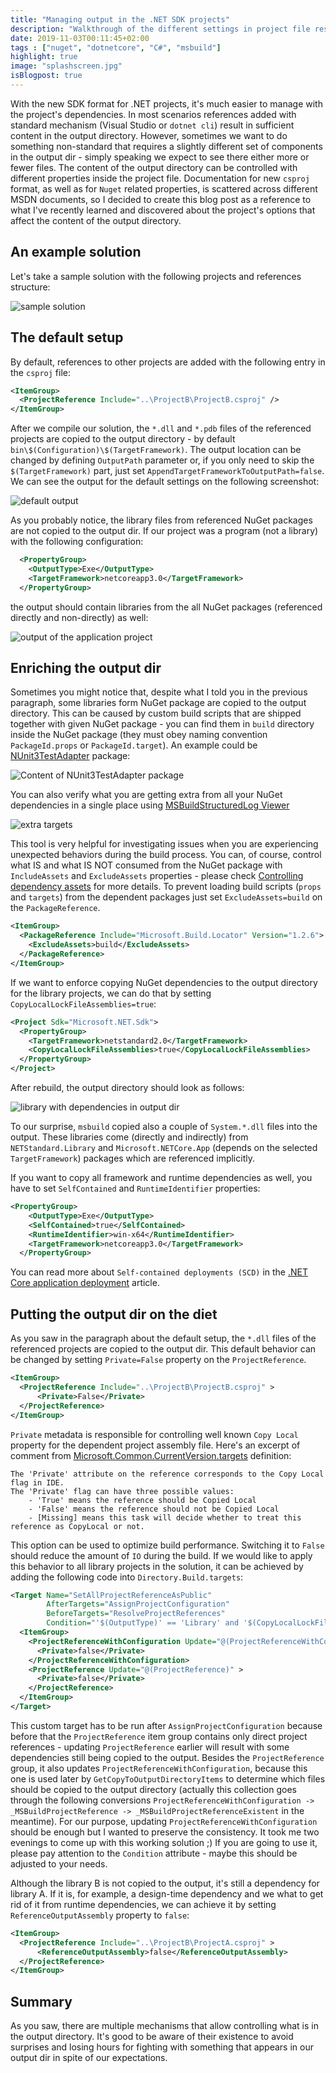 ```yaml
---
title: "Managing output in the .NET SDK projects"
description: "Walkthrough of the different settings in project file responsible for content in the output dir."
date: 2019-11-03T00:11:45+02:00
tags : ["nuget", "dotnetcore", "C#", "msbuild"]
highlight: true
image: "splashscreen.jpg"
isBlogpost: true
---
```


With the new SDK format for .NET projects, it's much easier to manage with the project's dependencies. 
In most scenarios references added with standard mechanism (Visual Studio or `dotnet cli`) result in sufficient content in the output directory. However, sometimes we want to do something non-standard that requires a slightly different set of components in the output dir - simply speaking we expect to see there either more or fewer files. The content of the output directory can be controlled with different properties inside the project file. Documentation for new `csproj` format, as well as for `Nuget` related properties, is scattered across different MSDN documents, so I decided to create this blog post as a reference to what I've recently learned and discovered about the project's options that affect the content of the output directory. 

## An example solution

Let's take a sample solution with the following projects and references structure:

![sample solution](sample_project_structure.jpg)

## The default setup

By default, references to other projects are added with the following entry in the `csproj` file:

```xml
<ItemGroup>
  <ProjectReference Include="..\ProjectB\ProjectB.csproj" />
</ItemGroup>
```

After we compile our solution, the `*.dll` and `*.pdb` files of the referenced projects are copied to the output directory - by default `bin\$(Configuration)\$(TargetFramework)`. The output location can be changed by defining `OutputPath` parameter or, if you only need to skip the `$(TargetFramework)` part, just set `AppendTargetFrameworkToOutputPath=false`.  We can see the output for the default settings on the following screenshot:

![default output](default_output_content.jpg)

As you probably notice, the library files from referenced NuGet packages are not copied to the output dir. If our project was a program (not a library) with the following configuration:

```xml
  <PropertyGroup>
    <OutputType>Exe</OutputType>
    <TargetFramework>netcoreapp3.0</TargetFramework>
  </PropertyGroup>
```

the output should contain libraries from the all NuGet packages (referenced directly and non-directly) as well:

![output of the application project](app_output.jpg)

## Enriching the output dir

Sometimes you might notice that, despite what I told you in the previous paragraph, some libraries form NuGet package are copied to the output directory. This can be caused by custom build scripts that are shipped together with given NuGet package - you can find them in `build` directory inside the NuGet package (they must obey naming convention `PackageId.props` or `PackageId.target`). An example could be [NUnit3TestAdapter](https://www.nuget.org/packages/NUnit3TestAdapter/) package:


![Content of NUnit3TestAdapter package](nunit3TestAdapterContent.jpg)

You can also verify what you are getting extra from all your NuGet dependencies in a single place using [MSBuildStructuredLog Viewer](https://github.com/KirillOsenkov/MSBuildStructuredLog)

![extra targets](extra_targets.jpg)

This tool is very helpful for investigating issues when you are experiencing unexpected behaviors during the build process. You can, of course, control what IS and what IS NOT consumed from the NuGet package with `IncludeAssets` and `ExcludeAssets` properties - please check [Controlling dependency assets](https://docs.microsoft.com/en-US/nuget/consume-packages/package-references-in-project-files#controlling-dependency-assets) for more details. To prevent loading build scripts (`props` and `targets`) from the dependent packages just set `ExcludeAssets=build` on the `PackageReference`.

```xml
<ItemGroup>
  <PackageReference Include="Microsoft.Build.Locator" Version="1.2.6">
    <ExcludeAssets>build</ExcludeAssets>
  </PackageReference>
</ItemGroup>
```

If we want to enforce copying NuGet dependencies to the output directory for the library projects, we can do that by setting `CopyLocalLockFileAssemblies=true`:

```xml
<Project Sdk="Microsoft.NET.Sdk">
  <PropertyGroup>
    <TargetFramework>netstandard2.0</TargetFramework>
    <CopyLocalLockFileAssemblies>true</CopyLocalLockFileAssemblies>    
  </PropertyGroup>
</Project>
```

After rebuild, the output directory should look as follows:

![library with dependencies in output dir](lib_with_enforced_dependencies.jpg)

To our surprise, `msbuild` copied also a couple of `System.*.dll` files into the output. These libraries come (directly and indirectly) from `NETStandard.Library` and `Microsoft.NETCore.App` (depends on the selected `TargetFramework`) packages which are referenced implicitly.


If you want to copy all framework and runtime dependencies as well, you have to set `SelfContained` and `RuntimeIdentifier` properties:

```xml
<PropertyGroup>    
    <OutputType>Exe</OutputType>
    <SelfContained>true</SelfContained>
    <RuntimeIdentifier>win-x64</RuntimeIdentifier>
    <TargetFramework>netcoreapp3.0</TargetFramework>    
  </PropertyGroup>
```

You can read more about `Self-contained deployments (SCD)` in the [.NET Core application deployment]( https://docs.microsoft.com/en-us/dotnet/core/deploying/index) article.

## Putting the output dir on the diet

As you saw in the paragraph about the default setup, the `*.dll` files of the referenced projects are copied to the output dir. This default behavior can be changed by setting `Private=False` property on the `ProjectReference`.

```xml
<ItemGroup>
  <ProjectReference Include="..\ProjectB\ProjectB.csproj" >
      <Private>False</Private>
  </ProjectReference>
</ItemGroup>
```

`Private` metadata is responsible for controlling well known `Copy Local` property for the dependent project assembly file. Here's an excerpt of comment from [Microsoft.Common.CurrentVersion.targets](https://referencesource.microsoft.com/#MSBuildFiles/C/ProgramFiles(x86)/MSBuild/14.0/bin_/amd64/Microsoft.Common.CurrentVersion.targets,1742) definition:

```
The 'Private' attribute on the reference corresponds to the Copy Local flag in IDE.
The 'Private' flag can have three possible values:
    - 'True' means the reference should be Copied Local
    - 'False' means the reference should not be Copied Local
    - [Missing] means this task will decide whether to treat this reference as CopyLocal or not.
```

This option can be used to optimize build performance. Switching it to `False` should reduce the amount of `IO` during the build. If we would like to apply this behavior to all library projects in the solution, it can be achieved by adding the following code into `Directory.Build.targets`:

```xml
<Target Name="SetAllProjectReferenceAsPublic"
        AfterTargets="AssignProjectConfiguration" 
        BeforeTargets="ResolveProjectReferences" 
        Condition="'$(OutputType)' == 'Library' and '$(CopyLocalLockFileAssemblies)' != 'true' and $(AssemblyName.EndsWith('Tests')) == 'false' ">
  <ItemGroup>
    <ProjectReferenceWithConfiguration Update="@(ProjectReferenceWithConfiguration)" >
      <Private>false</Private>
    </ProjectReferenceWithConfiguration>
    <ProjectReference Update="@(ProjectReference)" >
      <Private>false</Private>
    </ProjectReference>
  </ItemGroup>
</Target>
```

This custom target has to be run after `AssignProjectConfiguration` because before that the `ProjectReference` item group contains only direct project references - updating `ProjectReference` earlier will result with some dependencies still being copied to the output. Besides the `ProjectReference` group, it also updates `ProjectReferenceWithConfiguration`, because this one is used later by `GetCopyToOutputDirectoryItems` to determine which files should be copied to the output directory (actually this collection goes through the following conversions `ProjectReferenceWithConfiguration -> _MSBuildProjectReference -> _MSBuildProjectReferenceExistent` in the meantime). For our purpose, updating `ProjectReferenceWithConfiguration` should be enough but I wanted to preserve the consistency. It took me two evenings to come up with this working solution ;) If you are going to use it, please pay attention to the `Condition` attribute - maybe this should be adjusted to your needs.


Although the library B is not copied to the output, it's still a dependency for library A. If it is, for example, a design-time dependency and we what to get rid of it from runtime dependencies, we can achieve it by setting `ReferenceOutputAssembly` property to `false`:


```xml
<ItemGroup>
  <ProjectReference Include="..\ProjectB\ProjectA.csproj" >
      <ReferenceOutputAssembly>false</ReferenceOutputAssembly>
  </ProjectReference>
</ItemGroup>
```

## Summary
As you saw, there are multiple mechanisms that allow controlling what is in the output directory. It's good to be aware of their existence to avoid surprises and losing hours for fighting with something that appears in our output dir in spite of our expectations.